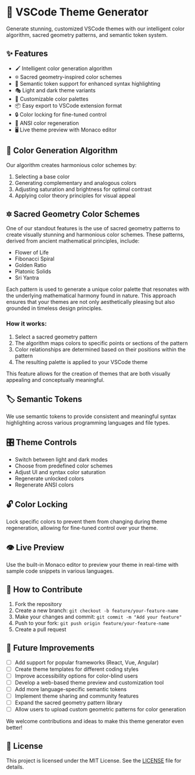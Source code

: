# 🎨 VSCode Theme Generator

Generate stunning, customized VSCode themes with our intelligent color algorithm, sacred geometry patterns, and semantic token system.

## ✨ Features

- 🖌️ Intelligent color generation algorithm
- 🔯 Sacred geometry-inspired color schemes
- 🧠 Semantic token support for enhanced syntax highlighting
- 🎭 Light and dark theme variants
- 🔧 Customizable color palettes
- 📦 Easy export to VSCode extension format
- 🔒 Color locking for fine-tuned control
- 🔄 ANSI color regeneration
- 🖥️ Live theme preview with Monaco editor

## 🧬 Color Generation Algorithm

Our algorithm creates harmonious color schemes by:

1. Selecting a base color
2. Generating complementary and analogous colors
3. Adjusting saturation and brightness for optimal contrast
4. Applying color theory principles for visual appeal

## 🔯 Sacred Geometry Color Schemes

One of our standout features is the use of sacred geometry patterns to create visually stunning and harmonious color schemes. These patterns, derived from ancient mathematical principles, include:

- Flower of Life
- Fibonacci Spiral
- Golden Ratio
- Platonic Solids
- Sri Yantra

Each pattern is used to generate a unique color palette that resonates with the underlying mathematical harmony found in nature. This approach ensures that your themes are not only aesthetically pleasing but also grounded in timeless design principles.

### How it works:

1. Select a sacred geometry pattern
2. The algorithm maps colors to specific points or sections of the pattern
3. Color relationships are determined based on their positions within the pattern
4. The resulting palette is applied to your VSCode theme

This feature allows for the creation of themes that are both visually appealing and conceptually meaningful.

## 🏷️ Semantic Tokens

We use semantic tokens to provide consistent and meaningful syntax highlighting across various programming languages and file types.

## 🎛️ Theme Controls

- Switch between light and dark modes
- Choose from predefined color schemes
- Adjust UI and syntax color saturation
- Regenerate unlocked colors
- Regenerate ANSI colors

## 🔓 Color Locking

Lock specific colors to prevent them from changing during theme regeneration, allowing for fine-tuned control over your theme.

## 👁️ Live Preview

Use the built-in Monaco editor to preview your theme in real-time with sample code snippets in various languages.

## 🤝 How to Contribute

1. Fork the repository
2. Create a new branch: `git checkout -b feature/your-feature-name`
3. Make your changes and commit: `git commit -m "Add your feature"`
4. Push to your fork: `git push origin feature/your-feature-name`
5. Create a pull request

## 🚀 Future Improvements

- [ ] Add support for popular frameworks (React, Vue, Angular)
- [ ] Create theme templates for different coding styles
- [ ] Improve accessibility options for color-blind users
- [ ] Develop a web-based theme preview and customization tool
- [ ] Add more language-specific semantic tokens
- [ ] Implement theme sharing and community features
- [ ] Expand the sacred geometry pattern library
- [ ] Allow users to upload custom geometric patterns for color generation

We welcome contributions and ideas to make this theme generator even better!

## 📄 License

This project is licensed under the MIT License. See the [LICENSE](LICENSE) file for details.
